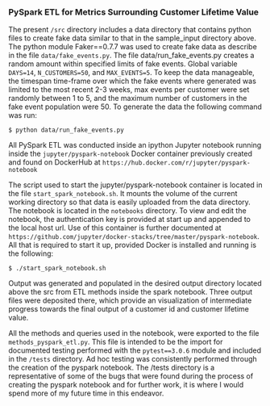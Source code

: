 ### PySpark ETL for Metrics Surrounding Customer Lifetime Value

The present `/src` directory includes a data directory that contains python files to create fake data similar to that in the sample_input directory above.  The python module Faker==0.7.7 was used to create fake data as describe in the file `data/fake_events.py`.  The file data/run_fake_events.py creates a random amount within specified limits of fake events.  Global variable `DAYS=14`,  `N_CUSTOMERS=50`, and `MAX_EVENTS=5`.  To keep the data manageable, the timespan time-frame over which the fake events where generated was limited to the most recent 2-3 weeks, max events per customer were set randomly between 1 to 5, and the maximum number of customers in the fake event population were 50.
To generate the data the following command was run:

    $ python data/run_fake_events.py

All PySpark ETL was conducted inside an ipython Jupyter notebook running inside the `jupyter/pyspark-notebook` Docker container previously created and found on DockerHub at `https://hub.docker.com/r/jupyter/pyspark-notebook`

The script used to start the jupyter/pyspark-notebook container is located in the file `start_spark_notebook.sh`.  It mounts the volume of the current working directory so that data is easily uploaded from the data directory.
The notebook is located in the `notebooks` directory.  To view and edit the notebook, the authentication key is provided at start up and appended to the local host url.  Use of this container is further documented at `https://github.com/jupyter/docker-stacks/tree/master/pyspark-notebook`.  All that is required to start it up, provided Docker is installed and running is the following:

    $ ./start_spark_notebook.sh

Output was generated and populated in the desired output directory located above the src from ETL methods inside the spark notebook.  Three output files were deposited there, which provide an visualization of intermediate progress towards the final output of a customer id and customer lifetime value.

All the methods and queries used in the notebook, were exported to the file `methods_pyspark_etl.py`.  This file is intended to be the import for documented testing performed with the `pytest==3.0.6` module and included in the `/tests` directory.  Ad hoc testing was consistently performed through the creation of the pyspark notebook.  The /tests directory is a representative of some of the bugs that were found during the process of creating the pyspark notebook and for further work, it is where I would spend more of my future time in this endeavor.
